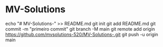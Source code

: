 # MV-Solutions
echo "# MV-Solutions-" >> README.md  git init  git add README.md  git commit -m "primeiro commit"  git branch -M main  git remote add origin https://github.com/mvsolutions-520/MV-Solutions-.git  git push -u origin main
